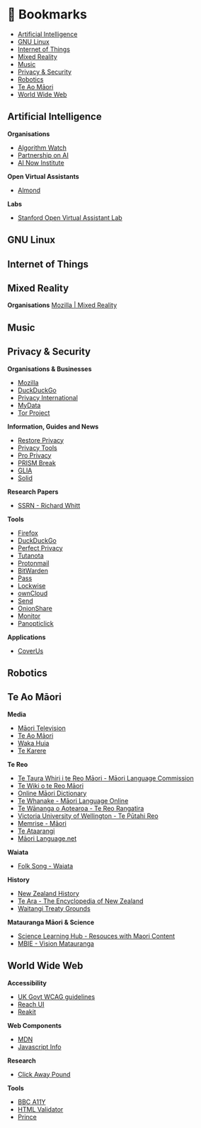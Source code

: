 # :bookmark: Bookmarks

- [Artificial Intelligence](#artificial-intelligence)
- [GNU Linux](#gnu-linux)
- [Internet of Things](#internet-of-things)
- [Mixed Reality](#mixed-reality)
- [Music](#music)
- [Privacy & Security](#privacy-security)
- [Robotics](#robotics)
- [Te Ao Māori](#te-ao-māori)
- [World Wide Web](#world-wide-web)

## Artificial Intelligence

**Organisations**
- [Algorithm Watch](https://algorithmwatch.org/en/)
- [Partnership on AI](https://www.partnershiponai.org/)
- [AI Now Institute](https://ainowinstitute.org/)

**Open Virtual Assistants**
- [Almond](https://almond.stanford.edu/)

**Labs**
- [Stanford Open Virtual Assistant Lab](https://oval.cs.stanford.edu/)

## GNU Linux

## Internet of Things

## Mixed Reality

**Organisations**
[Mozilla | Mixed Reality](https://mixedreality.mozilla.org/)

## Music

## Privacy & Security

**Organisations & Businesses**
- [Mozilla](https://www.mozilla.org/en-US/)
- [DuckDuckGo](https://duckduckgo.com/about)
- [Privacy International](https://privacyinternational.org/)
- [MyData](https://mydata.org/)
- [Tor Project](https://www.torproject.org/)

**Information, Guides and News**
- [Restore Privacy](https://restoreprivacy.com/)
- [Privacy Tools](https://www.privacytools.io/)
- [Pro Privacy](https://proprivacy.com/)
- [PRISM Break](https://prism-break.org/en/)
- [GLIA](https://glia.net/)
- [Solid](https://solid.mit.edu/#home)

**Research Papers**
- [SSRN - Richard Whitt](https://papers.ssrn.com/sol3/cf_dev/AbsByAuth.cfm?per_id=861966)

**Tools**
- [Firefox](https://www.mozilla.org/en-US/firefox/new/)
- [DuckDuckGo](https://duckduckgo.com/app/)
- [Perfect Privacy](https://www.perfect-privacy.com/en/)
- [Tutanota](https://tutanota.com/)
- [Protonmail](https://protonmail.com/)
- [BitWarden](https://bitwarden.com/)
- [Pass](https://www.passwordstore.org/)
- [Lockwise](https://www.mozilla.org/en-US/firefox/lockwise/)
- [ownCloud](https://owncloud.org/)
- [Send](https://send.firefox.com/)
- [OnionShare](https://onionshare.org/)
- [Monitor](https://monitor.firefox.com/)
- [Panopticlick](https://panopticlick.eff.org/)

**Applications**
- [CoverUs](https://coverus.health/)

## Robotics

## Te Ao Māori

**Media**
- [Māori Television](https://www.maoritelevision.com/)
- [Te Ao Māori](https://www.teaomaori.news/)
- [Waka Huia](https://www.tvnz.co.nz/shows/waka-huia)
- [Te Karere](https://www.tvnz.co.nz/shows/te-karere)

**Te Reo**
- [Te Taura Whiri i te Reo Māori - Māori Language Commission](https://tetaurawhiri.govt.nz/)
- [Te Wiki o te Reo Māori](https://www.tewikiotereomaori.co.nz/)
- [Online Māori Dictionary](https://maoridictionary.co.nz/)
- [Te Whanake - Māori Language Online](http://www.tewhanake.maori.nz/)
- [Te Wānanga o Aotearoa - Te Reo Rangatira](https://www.twoa.ac.nz/Nga-Akoranga-Our-Programmes/Te-Reo-Maori-Maori-Language)
- [Victoria University of Wellington - Te Pūtahi Reo](https://www.wgtn.ac.nz/llc/resources/practise-online/maori)
- [Memrise - Māori](https://www.memrise.com/courses/english/maori/)
- [Te Ataarangi](http://teataarangi.org.nz/)
- [Māori Language.net](http://www.maorilanguage.net/)

**Waiata**
- [Folk Song - Waiata](http://folksong.org.nz/waiata.html)

**History**
- [New Zealand History](https://nzhistory.govt.nz/)
- [Te Ara - The Encyclopedia of New Zealand](https://teara.govt.nz/en)
- [Waitangi Treaty Grounds](https://www.waitangi.org.nz/)

**Matauranga Māori & Science**
- [Science Learning Hub - Resouces with Maori Content](https://www.sciencelearn.org.nz/resources/2268-resources-with-maori-content)
- [MBIE - Vision Matauranga](https://www.mbie.govt.nz/science-and-technology/science-and-innovation/agencies-policies-and-budget-initiatives/vision-matauranga-policy/)

## World Wide Web

**Accessibility**
- [UK Govt WCAG guidelines](https://www.gov.uk/service-manual/helping-people-to-use-your-service/understanding-wcag)
- [Reach UI](https://reacttraining.com/reach-ui/)
- [Reakit](https://reakit.io/)

**Web Components**
- [MDN](https://developer.mozilla.org/en-US/docs/Web/Web_Components)
- [Javascript Info](https://javascript.info/web-components)

**Research**
- [Click Away Pound](http://www.clickawaypound.com/)

**Tools**
- [BBC A11Y](https://github.com/bbc/bbc-a11y)
- [HTML Validator](https://validator.w3.org/)
- [Prince](https://www.princexml.com/)
